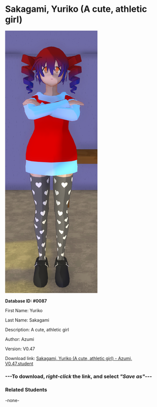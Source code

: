 # Sakagami, Yuriko (A cute, athletic girl)

<img src="Files/Images/Sakagami, Yuriko (A cute, athletic girl).png" title="Sakagami, Yuriko (A cute, athletic girl) - Azumi, V0.47">

**Database ID: #0087**

First Name: Yuriko

Last Name: Sakagami

Description: A cute, athletic girl

Author: Azumi

Version: V0.47

Download link: <a href="https://raw.githubusercontent.com/Arbiter1223/Daigaku-Gurashi-Custom-Students/master/Files/Studen%20Files/Sakagami%2C%20Yuriko%20(A%20cute%2C%20athletic%20girl)%20-%20Azumi%2C%20V0.47.student">Sakagami, Yuriko (A cute, athletic girl) - Azumi, V0.47.student</a>

### ---**To download, _right-click_ the link, and select _"Save as"_**---

### Related Students

-none-
